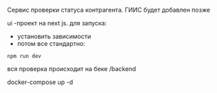 Сервис проверки статуса контрагента.
ГИИС будет добавлен позже

ui -проект на next js.
для запуска:
- установить зависимости
 - потом все стандартно: 
 ```
npm run dev
```

вся проверка происходит на беке /backend

docker-compose up -d